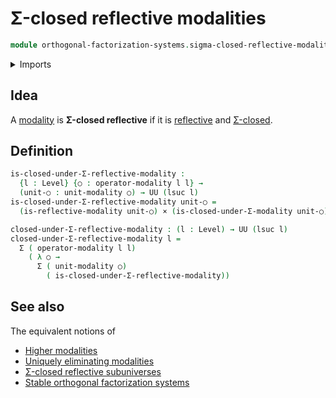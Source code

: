 # Σ-closed reflective modalities

```agda
module orthogonal-factorization-systems.sigma-closed-reflective-modalities where
```

<details><summary>Imports</summary>

```agda
open import foundation.cartesian-product-types
open import foundation.dependent-pair-types
open import foundation.function-types
open import foundation.propositions
open import foundation.sigma-closed-subuniverses
open import foundation.universe-levels

open import orthogonal-factorization-systems.modal-operators
open import orthogonal-factorization-systems.reflective-modalities
open import orthogonal-factorization-systems.reflective-subuniverses
open import orthogonal-factorization-systems.sigma-closed-modalities
```

</details>

## Idea

A [modality](orthogonal-factorization-systems.modal-operators.md) is **Σ-closed
reflective** if it is
[reflective](orthogonal-factorization-systems.reflective-modalities.md) and
[Σ-closed](orthogonal-factorization-systems.sigma-closed-modalities.md).

## Definition

```agda
is-closed-under-Σ-reflective-modality :
  {l : Level} {○ : operator-modality l l} →
  (unit-○ : unit-modality ○) → UU (lsuc l)
is-closed-under-Σ-reflective-modality unit-○ =
  (is-reflective-modality unit-○) × (is-closed-under-Σ-modality unit-○)

closed-under-Σ-reflective-modality : (l : Level) → UU (lsuc l)
closed-under-Σ-reflective-modality l =
  Σ ( operator-modality l l)
    ( λ ○ →
      Σ ( unit-modality ○)
        ( is-closed-under-Σ-reflective-modality))
```

## See also

The equivalent notions of

- [Higher modalities](orthogonal-factorization-systems.higher-modalities.md)
- [Uniquely eliminating modalities](orthogonal-factorization-systems.uniquely-eliminating-modalities.md)
- [Σ-closed reflective subuniverses](orthogonal-factorization-systems.sigma-closed-reflective-subuniverses.md)
- [Stable orthogonal factorization systems](orthogonal-factorization-systems.stable-orthogonal-factorization-systems.md)

